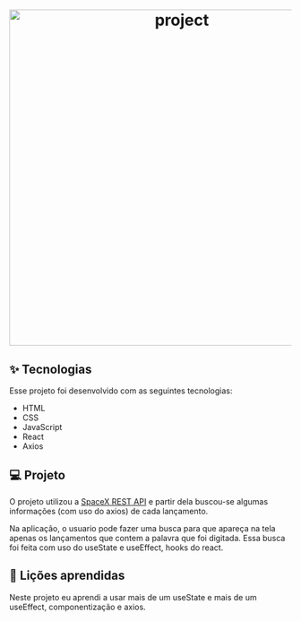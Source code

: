 <h1 align="center">
  <img alt="project" title="project" src=".src/assets/images/project.png" width="600"/>
</h1>

## ✨ Tecnologias

Esse projeto foi desenvolvido com as seguintes tecnologias:

- HTML
- CSS
- JavaScript
- React
- Axios

## 💻 Projeto

O projeto utilizou a [SpaceX REST API](https://github.com/r-spacex/SpaceX-API) e partir dela buscou-se algumas informações (com uso do axios) de cada lançamento. 

Na aplicação, o usuario pode fazer uma busca para que apareça na tela apenas os lançamentos que contem a palavra que foi digitada. Essa busca foi feita com uso do useState e useEffect, hooks do react. 

## 🔖 Lições aprendidas

Neste projeto eu aprendi a usar mais de um useState e mais de um useEffect, componentização e axios.